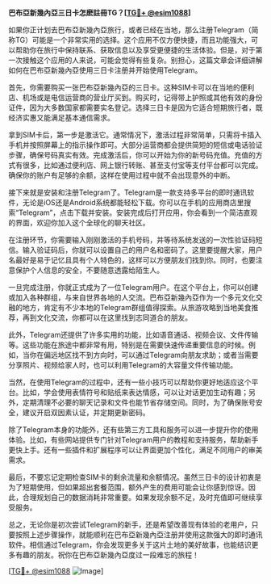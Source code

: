 **巴布亞新幾內亞三日卡怎麽註冊TG？[[TG💪+ @esim1088](https://t.me/s/esim1088)]**

如果你正计划去巴布亞新幾內亞旅行，或者已经在当地，那么注册Telegram（简称TG）可能是一个非常实用的选择。这个应用不仅方便快捷，而且功能强大，可以帮助你在旅行中保持联系、获取信息以及享受更便捷的生活体验。但是，对于第一次接触这个应用的人来说，可能会觉得有些复杂。别担心，这篇文章会详细讲解如何在巴布亞新幾內亞使用三日卡注册并开始使用Telegram。

首先，你需要购买一张巴布亞新幾內亞的三日卡。这种SIM卡可以在当地的便利店、机场或是电信运营商的营业厅买到。购买时，记得带上护照或其他有效的身份证件，因为大多数国家都需要实名登记。选择三日卡是因为它适合短期旅行者，既经济实惠又能满足基本通信需求。

拿到SIM卡后，第一步是激活它。通常情况下，激活过程非常简单，只需将卡插入手机并按照屏幕上的指示操作即可。大部分运营商都会提供简短的短信或电话验证步骤，确保号码真实有效。完成激活后，你可以开始为你的新号码充值。充值的方式有很多，比如通过便利店、网上银行转账、甚至支付宝等支付平台都可以完成。确保你的账户有足够的余额，这样在使用过程中就不会出现意外的中断。

接下来就是安装和注册Telegram了。Telegram是一款支持多平台的即时通讯软件，无论是iOS还是Android系统都能轻松下载。你可以在手机的应用商店里搜索“Telegram”，点击下载并安装。安装完成后打开应用，你会看到一个简洁直观的界面，欢迎你加入这个全球化的聊天社区。

在注册环节，你需要输入刚刚激活的手机号码，并等待系统发送的一次性验证码短信。输入验证码后，你就可以设置自己的用户名和密码了。这里要提醒大家，用户名最好是易于记忆且具有个人特色的，这样可以方便朋友们找到你。同时，也要注意保护个人信息的安全，不要随意透露给陌生人。

一旦完成注册，你就正式成为了一位Telegram用户。在这个平台上，你可以创建或加入各种群组，与来自世界各地的人交流。巴布亞新幾內亞作为一个多元文化交融的地方，肯定有不少本地的Telegram群组值得探索。从旅游攻略到当地美食推荐，再到文化交流，你都可以在这里找到志同道合的朋友。

此外，Telegram还提供了许多实用的功能，比如语音通话、视频会议、文件传输等。这些功能在旅途中都非常有用，特别是在需要快速传递重要信息的时候。例如，当你在偏远地区找不到方向时，可以通过Telegram向朋友求助；或者当需要分享照片、视频给家人时，也可以利用Telegram的大容量文件传输功能。

当然，在使用Telegram的过程中，还有一些小技巧可以帮助你更好地适应这个平台。比如，学会使用表情符号和贴纸来表达情感，可以让对话更加生动有趣；另外，定期清理不必要的聊天记录和文件也能节省存储空间。同时，为了确保账号安全，建议开启双因素认证，并定期更新密码。

除了Telegram本身的功能外，还有些第三方工具和服务可以进一步提升你的使用体验。比如，有些网站提供专门针对Telegram用户的教程和支持服务，帮助新手更快上手。还有一些插件和扩展程序可以让界面更加个性化，满足不同用户的审美需求。

最后，不要忘记定期检查SIM卡的剩余流量和余额情况。虽然三日卡的设计初衷是为了短期使用，但如果超出套餐范围，额外产生的费用可能会让你感到惊讶。因此，合理规划自己的数据消耗非常重要。如果发现余额不足，及时充值即可继续享受服务。

总之，无论你是初次尝试Telegram的新手，还是希望改善现有体验的老用户，只要按照上述步骤操作，就能顺利在巴布亞新幾內亞注册并使用这款强大的即时通讯软件。相信通过Telegram，你会发现更多关于这片土地的美好故事，也能结识更多有趣的朋友。祝你在巴布亞新幾內亞度过一段难忘的旅程！

[[TG💪+ @esim1088](https://t.me/s/esim1088) ![Image](https://i.postimg.cc/4NQfJmqS/Snipaste-2025-05-13-00-14-12.png)]